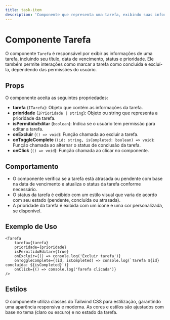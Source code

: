 ```yaml
---
title: task-item
description: 'Componente que representa uma tarefa, exibindo suas informações e permitindo interações como marcar como concluída e excluir.'
---
```


# Componente Tarefa

O componente `Tarefa` é responsável por exibir as informações de uma tarefa, incluindo seu título, data de vencimento, status e prioridade. Ele também permite interações como marcar a tarefa como concluída e excluí-la, dependendo das permissões do usuário.

## Props

O componente aceita as seguintes propriedades:

- **tarefa** (`ITarefa`): Objeto que contém as informações da tarefa.
- **prioridade** (`IPrioridade | string`): Objeto ou string que representa a prioridade da tarefa.
- **isPermitidoEditar** (`boolean`): Indica se o usuário tem permissão para editar a tarefa.
- **onExcluir** (`() => void`): Função chamada ao excluir a tarefa.
- **onToggleComplete** (`(id: string, isCompleted: boolean) => void`): Função chamada ao alternar o status de conclusão da tarefa.
- **onClick** (`() => void`): Função chamada ao clicar no componente.

## Comportamento

- O componente verifica se a tarefa está atrasada ou pendente com base na data de vencimento e atualiza o status da tarefa conforme necessário.
- O status da tarefa é exibido com um estilo visual que varia de acordo com seu estado (pendente, concluída ou atrasada).
- A prioridade da tarefa é exibida com um ícone e uma cor personalizada, se disponível.

## Exemplo de Uso

```tsx
<Tarefa
    tarefa={tarefa}
    prioridade={prioridade}
    isPermitidoEditar={true}
    onExcluir={() => console.log('Excluir tarefa')}
    onToggleComplete={(id, isCompleted) => console.log(`Tarefa ${id} concluída: ${isCompleted}`)}
    onClick={() => console.log('Tarefa clicada')}
/>
```

## Estilos

O componente utiliza classes do Tailwind CSS para estilização, garantindo uma aparência responsiva e moderna. As cores e estilos são ajustados com base no tema (claro ou escuro) e no estado da tarefa.